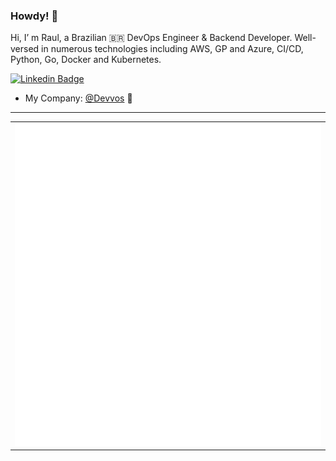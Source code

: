 ### Howdy! 🤠

Hi, I’ m Raul, a Brazilian 🇧🇷 DevOps Engineer & Backend Developer. Well-versed in numerous technologies including AWS, GP and Azure, CI/CD, Python, Go, Docker and Kubernetes.

[![Linkedin Badge](https://img.shields.io/badge/-LinkedIn-blue?style=flat&logo=Linkedin&logoColor=white&link=https://www.linkedin.com/in/raulneiva/)](https://www.linkedin.com/in/raulneiva/)

- My Company: [@Devvos](https://github.com/devvosti) 👋

---

<table>
<tr>
<td valign="top" width="100%">
<img src="metrics.svg" alt="Metric" />
</td>
</tr>
</table>
